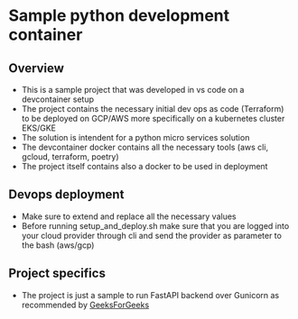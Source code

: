 # Sample python development container
## Overview
- This is a sample project that was developed in vs code on a devcontainer setup
- The project contains the necessary initial dev ops as code (Terraform) to be deployed on GCP/AWS more specifically on a kubernetes
  cluster EKS/GKE
- The solution is intendent for a python micro services solution
- The devcontainer docker contains all the necessary tools (aws cli, gcloud, terraform, poetry)
- The project itself contains also a docker to be used in deployment
## Devops deployment
- Make sure to extend and replace all the necessary values
- Before running setup_and_deploy.sh make sure that you are logged into your cloud provider through cli and send the provider as parameter to the bash (aws/gcp)
## Project specifics
- The project is just a sample to run FastAPI backend over Gunicorn as recommended by [GeeksForGeeks](https://www.geeksforgeeks.org/fast-api-gunicorn-vs-uvicorn/)
